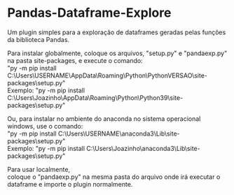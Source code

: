 # Pandas-Dataframe-Explore
Um plugin simples para a exploração de dataframes geradas pelas funções da biblioteca Pandas.


Para instalar globalmente,
coloque os arquivos, "setup.py" e "pandaexp.py" na pasta site-packages, e execute o comando:  
"py -m pip install C:\Users\USERNAME\AppData\Roaming\Python\PythonVERSAO\site-packages\setup.py"  
Exemplo: "py -m pip install C:\Users\Joazinho\AppData\Roaming\Python\Python39\site-packages\setup.py"


Ou, para instalar no ambiente do anaconda no sistema operacional windows, use o comando:   
"py -m pip install C:\Users\USERNAME\anaconda3\Lib\site-packages\setup.py"  
Exemplo: "py -m pip install C:\Users\Joazinho\anaconda3\Lib\site-packages\setup.py"


Para usar localmente,  
coloque o "pandaexp.py" na mesma pasta do arquivo onde irá executar o dataframe e importe o plugin normalmente.
